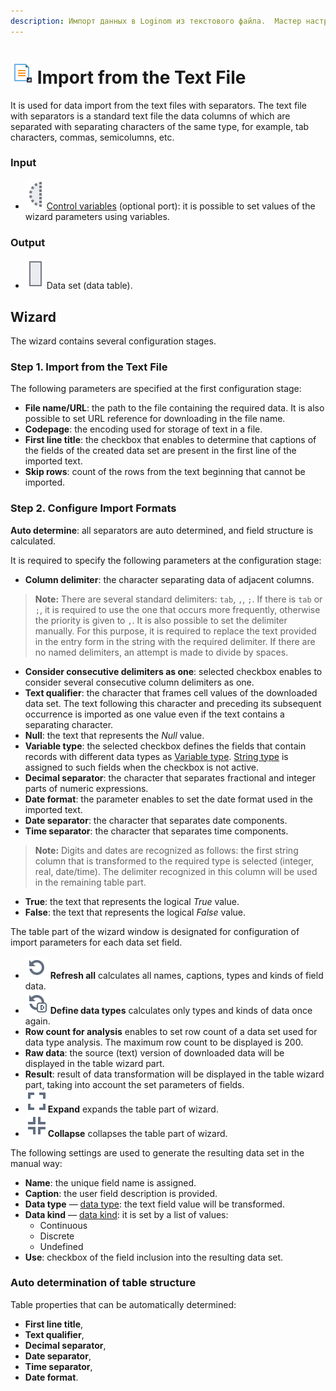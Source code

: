 ```yaml
---
description: Импорт данных в Loginom из текстового файла.  Мастер настройки.
---
```

# ![ ](./../../images/icons/common/data-sources/file-txt-import_default.svg) Import from the Text File

It is used for data import from the text files with separators. The text file with separators is a standard text file the data columns of which are separated with separating characters of the same type, for example, tab characters, commas, semicolumns, etc.

### Input

* ![ ](./../../images/icons/app/node/ports/inputs-optional/variable_inactive.svg) [Control variables](./../../workflow/variables/control-variables.md) (optional port): it is possible to set values of the wizard parameters using variables.

### Output

* ![ ](./../../images/icons/app/node/ports/inputs/table_inactive.svg) Data set (data table).

## Wizard

The wizard contains several configuration stages.

### Step 1. Import from the Text File

The following parameters are specified at the first configuration stage:

* **File name/URL**: the path to the file containing the required data. It is also possible to set URL reference for downloading in the file name.
* **Codepage**: the encoding used for storage of text in a file.
* **First line title**: the checkbox that enables to determine that captions of the fields of the created data set are present in the first line of the imported text.
* **Skip rows**: count of the rows from the text beginning that cannot be imported.

### Step 2. Configure Import Formats

**Auto determine**: all separators are auto determined, and field structure is calculated.

It is required to specify the following parameters at the configuration stage:

* **Column delimiter**: the character separating data of adjacent columns.

> **Note:** There are several standard delimiters: `tab`, `,`, `;`. If there is `tab` or `;`, it is required to use the one that occurs more frequently, otherwise the priority is given to `,`. It is also possible to set the delimiter manually. For this purpose, it is required to replace the text provided in the entry form in the string with the required delimiter. If there are no named delimiters, an attempt is made to divide by spaces.

* **Consider consecutive delimiters as one**: selected checkbox enables to consider several consecutive column delimiters as one.
* **Text qualifier**: the character that frames cell values of the downloaded data set. The text following this character and preceding its subsequent occurrence is imported as one value even if the text contains a separating character.
* **Null**: the text that represents the *Null* value.
* **Variable type**: the selected checkbox defines the fields that contain records with different data types as [Variable type](./../../data/datatype.md). [String type](./../../data/datatype.md) is assigned to such fields when the checkbox is not active.
* **Decimal separator**: the character that separates fractional and integer parts of numeric expressions.
* **Date format**: the parameter enables to set the date format used in the imported text.
* **Date separator**: the character that separates date components.
* **Time separator**: the character that separates time components.

> **Note:** Digits and dates are recognized as follows: the first string column that is transformed to the required type is selected (integer, real, date/time). The delimiter recognized in this column will be used in the remaining table part.

* **True**: the text that represents the logical *True* value.
* **False**: the text that represents the logical *False* value.

The table part of the wizard window is designated for configuration of import parameters for each data set field.

* ![Refresh all](./../../images/icons/common/toolbar-controls/refresh_default.svg) **Refresh all** calculates all names, captions, types and kinds of field data.
* ![Define data types](./../../images/icons/common/toolbar-controls/refresh-data_default.svg) **Define data types** calculates only types and kinds of data once again.
* **Row count for analysis** enables to set row count of a data set used for data type analysis. The maximum row count to be displayed is 200.
* **Raw data**: the source (text) version of downloaded data will be displayed in the table wizard part.
* **Result**: result of data transformation will be displayed in the table wizard part, taking into account the set parameters of fields.
* ![Expand](./../../images/icons/common/toolbar-controls/maximize_default.svg)**Expand** expands the table part of wizard.
* ![Collapse](./../../images/icons/common/toolbar-controls/minimize_default.svg)**Collapse** collapses the table part of wizard.

The following settings are used to generate the resulting data set in the manual way:

* **Name**: the unique field name is assigned.
* **Caption**: the user field description is provided.
* **Data type** — [data type](./../../data/datatype.md): the text field value will be transformed.
* **Data kind** — [data kind](./../../data/datakind.md): it is set by a list of values:
   * Continuous
   * Discrete
   * Undefined
* **Use**: checkbox of the field inclusion into the resulting data set.

### Auto determination of table structure

Table properties that can be automatically determined:

* **First line title**,
* **Text qualifier**,
* **Decimal separator**,
* **Date separator**,
* **Time separator**,
* **Date format**.
